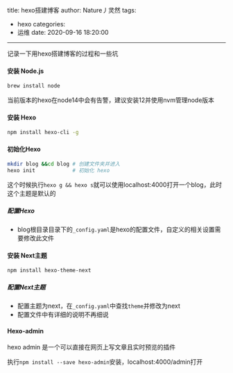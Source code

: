 title: hexo搭建博客
author: Nature丿灵然
tags:
  - hexo
categories:
  - 运维
date: 2020-09-16 18:20:00
---
记录一下用hexo搭建博客的过程和一些坑
<!--more-->

#### 安装 Node.js
```bash
brew install node
```
当前版本的hexo在node14中会有告警，建议安装12并使用nvm管理node版本

#### 安装 Hexo 

```bash
npm install hexo-cli -g
```

#### 初始化Hexo 

```bash
mkdir blog &&cd blog # 创建文件夹并进入
hexo init            # 初始化 hexo
```
这个时候执行`hexo g && hexo s`就可以使用localhost:4000打开一个blog，此时这个主题是默认的

##### 配置Hexo 

- blog根目录目录下的`_config.yaml`是hexo的配置文件，自定义的相关设置需要修改此文件

#### 安装 Next主题

```bash
npm install hexo-theme-next 
```
##### 配置Next主题

- 配置主题为next，在`_config.yaml`中查找`theme`并修改为next
- 配置文件中有详细的说明不再细说

#### Hexo-admin

hexo admin 是一个可以直接在网页上写文章且实时预览的插件

执行`npm install --save hexo-admin`安装，localhost:4000/admin打开






